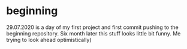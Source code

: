 # beginning

29.07.2020 is a day of my first project and first commit pushing to the beginning repository. Six month later this stuff looks little bit funny. Me trying to look ahead optimistically)
